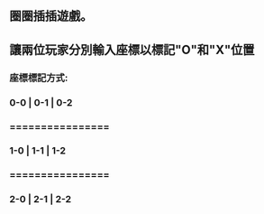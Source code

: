 ## 圈圈插插遊戲。
## 讓兩位玩家分別輸入座標以標記"O"和"X"位置

### 座標標記方式: 
###  0-0 |  0-1  |  0-2
###  ================
###  1-0 |  1-1  |  1-2
###  ================
###  2-0 |  2-1  |  2-2
